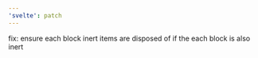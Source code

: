 ```yaml
---
'svelte': patch
---
```


fix: ensure each block inert items are disposed of if the each block is also inert
